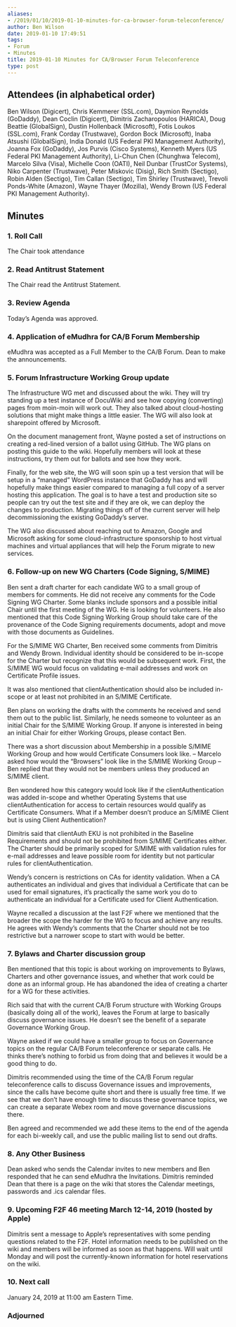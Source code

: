 ```yaml
---
aliases:
- /2019/01/10/2019-01-10-minutes-for-ca-browser-forum-teleconference/
author: Ben Wilson
date: 2019-01-10 17:49:51
tags:
- Forum
- Minutes
title: 2019-01-10 Minutes for CA/Browser Forum Teleconference
type: post
---
```


## Attendees (in alphabetical order)

Ben Wilson (Digicert), Chris Kemmerer (SSL.com), Daymion Reynolds (GoDaddy), Dean Coclin (Digicert), Dimitris Zacharopoulos (HARICA), Doug Beattie (GlobalSign), Dustin Hollenback (Microsoft), Fotis Loukos (SSL.com), Frank Corday (Trustwave), Gordon Bock (Microsoft), Inaba Atsushi (GlobalSign), India Donald (US Federal PKI Management Authority), Joanna Fox (GoDaddy), Jos Purvis (Cisco Systems), Kenneth Myers (US Federal PKI Management Authority), Li-Chun Chen (Chunghwa Telecom), Marcelo Silva (Visa), Michelle Coon (OATI), Neil Dunbar (TrustCor Systems), Niko Carpenter (Trustwave), Peter Miskovic (Disig), Rich Smith (Sectigo), Robin Alden (Sectigo), Tim Callan (Sectigo), Tim Shirley (Trustwave), Trevoli Ponds-White (Amazon), Wayne Thayer (Mozilla), Wendy Brown (US Federal PKI Management Authority).

## Minutes

### 1. Roll Call

The Chair took attendance

### 2. Read Antitrust Statement

The Chair read the Antitrust Statement.

### 3. Review Agenda

Today’s Agenda was approved.

### 4. Application of eMudhra for CA/B Forum Membership

eMudhra was accepted as a Full Member to the CA/B Forum. Dean to make the announcements.

### 5. Forum Infrastructure Working Group update

The Infrastructure WG met and discussed about the wiki. They will try standing up a test instance of DocuWiki and see how copying (converting) pages from moin-moin will work out. They also talked about cloud-hosting solutions that might make things a little easier. The WG will also look at sharepoint offered by Microsoft.

On the document management front, Wayne posted a set of instructions on creating a red-lined version of a ballot using GitHub. The WG plans on posting this guide to the wiki. Hopefully members will look at these instructions, try them out for ballots and see how they work.

Finally, for the web site, the WG will soon spin up a test version that will be setup in a “managed” WordPress instance that GoDaddy has and will hopefully make things easier compared to managing a full copy of a server hosting this application. The goal is to have a test and production site so people can try out the test site and if they are ok, we can deploy the changes to production. Migrating things off of the current server will help decommissioning the existing GoDaddy’s server.

The WG also discussed about reaching out to Amazon, Google and Microsoft asking for some cloud-infrastructure sponsorship to host virtual machines and virtual appliances that will help the Forum migrate to new services.

### 6. Follow-up on new WG Charters (Code Signing, S/MIME)

Ben sent a draft charter for each candidate WG to a small group of members for comments. He did not receive any comments for the Code Signing WG Charter. Some blanks include sponsors and a possible initial Chair until the first meeting of the WG. He is looking for volunteers. He also mentioned that this Code Signing Working Group should take care of the provenance of the Code Signing requirements documents, adopt and move with those documents as Guidelines.

For the S/MIME WG Charter, Ben received some comments from Dimitris and Wendy Brown. Individual identity should be considered to be in-scope for the Charter but recognize that this would be subsequent work. First, the S/MIME WG would focus on validating e-mail addresses and work on Certificate Profile issues.

It was also mentioned that clientAuthentication should also be included in-scope or at least not prohibited in an S/MIME Certificate.

Ben plans on working the drafts with the comments he received and send them out to the public list. Similarly, he needs someone to volunteer as an initial Chair for the S/MIME Working Group. If anyone is interested in being an initial Chair for either Working Groups, please contact Ben.

There was a short discussion about Membership in a possible S/MIME Working Group and how would Certificate Consumers look like.
– Marcelo asked how would the “Browsers” look like in the S/MIME Working Group
– Ben replied that they would not be members unless they produced an S/MIME client.

Ben wondered how this category would look like if the clientAuthentication was added in-scope and whether Operating Systems that use clientAuthentication for access to certain resources would qualify as Certificate Consumers. What if a Member doesn’t produce an S/MIME Client but is using Client Authentication?

Dimitris said that clientAuth EKU is not prohibited in the Baseline Requirements and should not be prohibited from S/MIME Certificates either. The Charter should be primarily scoped for S/MIME with validation rules for e-mail addresses and leave possible room for identity but not particular rules for clientAuthentication.

Wendy’s concern is restrictions on CAs for identity validation. When a CA authenticates an individual and gives that individual a Certificate that can be used for email signatures, it’s practically the same work you do to authenticate an individual for a Certificate used for Client Authentication.

Wayne recalled a discussion at the last F2F where we mentioned that the broader the scope the harder for the WG to focus and achieve any results. He agrees with Wendy’s comments that the Charter should not be too restrictive but a narrower scope to start with would be better.

### 7. Bylaws and Charter discussion group

Ben mentioned that this topic is about working on improvements to Bylaws, Charters and other governance issues, and whether that work could be done as an informal group. He has abandoned the idea of creating a charter for a WG for these activities.

Rich said that with the current CA/B Forum structure with Working Groups (basically doing all of the work), leaves the Forum at large to basically discuss governance issues. He doesn’t see the benefit of a separate Governance Working Group.

Wayne asked if we could have a smaller group to focus on Governance topics on the regular CA/B Forum teleconference or separate calls. He thinks there’s nothing to forbid us from doing that and believes it would be a good thing to do.

Dimitris recommended using the time of the CA/B Forum regular teleconference calls to discuss Governance issues and improvements, since the calls have become quite short and there is usually free time. If we see that we don’t have enough time to discuss these governance topics, we can create a separate Webex room and move governance discussions there.

Ben agreed and recommended we add these items to the end of the agenda for each bi-weekly call, and use the public mailing list to send out drafts.

### 8. Any Other Business

Dean asked who sends the Calendar invites to new members and Ben responded that he can send eMudhra the Invitations. Dimitris reminded Dean that there is a page on the wiki that stores the Calendar meetings, passwords and .ics calendar files.

### 9. Upcoming F2F 46 meeting March 12-14, 2019 (hosted by Apple)

Dimitris sent a message to Apple’s representatives with some pending questions related to the F2F. Hotel information needs to be published on the wiki and members will be informed as soon as that happens. Will wait until Monday and will post the currently-known information for hotel reservations on the wiki.

### 10. Next call

January 24, 2019 at 11:00 am Eastern Time.

### Adjourned